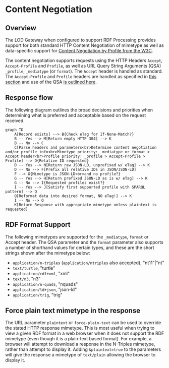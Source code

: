 # Content Negotiation

## Overview

The LOD Gateway when configured to support RDF Processing provides support for both standard HTTP Content Negotiation of mimetype as well as data-specific support for [Content Negotiation by Profile from the W3C](https://www.w3.org/TR/dx-prof-onneg/).

The content negotiation supports requests using the HTTP Headers `Accept`, `Accept-Profile` and `Profile`, as well as URL Query String Arguments (QSA) `_profile`, `_mediatype` (or `format`). The `Accept` header is handled as standard. The `Accept-Profile` and `Profile` headers are handled as specified in [this section](https://www.w3.org/TR/dx-prof-conneg/#getresourcebyprofile) and use of the QSA [is outlined here](https://www.w3.org/TR/dx-prof-conneg/#qsa).

## Response flow

The following diagram outlines the broad decisions and priorities when determining what is preferred and acceptable based on the request received. 

```mermaid
graph TD
    A[Record exists] --> B{Check eTag for If-None-Match?}
    B -- Yes --> M[Return empty HTTP 304] --> K
    B -- No --> C
    C[Parse headers and parameters<br>Determine content negotiation and/or profile info<br>Mimetype priority: _mediatype or format > Accept header<br>Profile priority: _profile > Accept-Profile > Profile] --> D{Relative ID requested}
    D -- Yes --> N[Return raw JSON-LD, unprefixed w/ eTag] --> K
    D -- No --> F[Prefix all relative IDs in JSON/JSON-LD]
    F --> G{Mimetype is JSON-LD<br>and no profile?}
    G -- Yes --> H[Return prefixed JSON-LD as is w/ eTag] --> K
    G -- No --> I{Requested profiles exist?}
    I -- Yes --> J[Satisfy first supported profile with SPARQL pattern] --> Q
    Q[Reformat data into desired format, NO eTag!] --> K
    I -- No --> Q
    K[Return Response with appropriate mimetype unless plaintext is requested]
```

## RDF Format Support

The following mimetypes are supported for the `_mediatype`, `format` or Accept header. The QSA parameter and the `format` parameter also supports a number of shorthand values for certain types, and these are the short strings shown after the mimetype below:

- `application/n-triples` (`application/ntriples` also accepted), "nt11"|"nt"
- `text/turtle`, "turtle"
- `application/rdf+xml`, "xml"
- `text/n3`, "n3"
- `application/n-quads`, "nquads"
- `application/ld+json`, "json-ld"
- `application/trig`, "trig"

## Force plain text mimetype in the response

The URL parameter `plaintext` or `force-plain-text` can be used to override the stated HTTP response mimetype. This is most useful when trying to view a given RDF format in a web browser when it does not support the RDF mimetype (even though it is a plain-text based format). For example, a browser will attempt to download a response in the N-Triples mimetype, rather than attempt to display it. Adding `&plaintext=true` to the parameters will give the response a mimetype of `text/plain` allowing the browser to display it.
